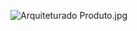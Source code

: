 
![Arquiteturado Produto.jpg](/.attachments/Arquiteturado%20Produto-839acf50-3ea2-49c0-8816-5af6ec0737b2.jpg)